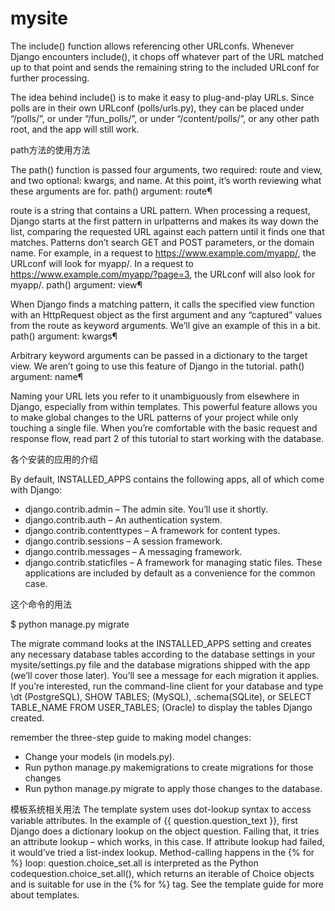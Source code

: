 # mysite

The include() function allows referencing other URLconfs. Whenever Django encounters include(), it chops off whatever part of the URL matched up to that point and sends the remaining string to the included URLconf for further processing.

The idea behind include() is to make it easy to plug-and-play URLs. Since polls are in their own URLconf (polls/urls.py), they can be placed under “/polls/”, or under “/fun_polls/”, or under “/content/polls/”, or any other path root, and the app will still work.





path方法的使用方法


The path() function is passed four arguments, two required: route and view, and two optional: kwargs, and name. At this point, it’s worth reviewing what these arguments are for.
path() argument: route¶

route is a string that contains a URL pattern. When processing a request, Django starts at the first pattern in urlpatterns and makes its way down the list, comparing the requested URL against each pattern until it finds one that matches.
Patterns don’t search GET and POST parameters, or the domain name. For example, in a request to https://www.example.com/myapp/, the URLconf will look for myapp/. In a request to https://www.example.com/myapp/?page=3, the URLconf will also look for myapp/.
path() argument: view¶

When Django finds a matching pattern, it calls the specified view function with an HttpRequest object as the first argument and any “captured” values from the route as keyword arguments. We’ll give an example of this in a bit.
path() argument: kwargs¶

Arbitrary keyword arguments can be passed in a dictionary to the target view. We aren’t going to use this feature of Django in the tutorial.
path() argument: name¶

Naming your URL lets you refer to it unambiguously from elsewhere in Django, especially from within templates. This powerful feature allows you to make global changes to the URL patterns of your project while only touching a single file.
When you’re comfortable with the basic request and response flow, read part 2 of this tutorial to start working with the database.


各个安装的应用的介绍

By default, INSTALLED_APPS contains the following apps, all of which come with Django:
* django.contrib.admin – The admin site. You’ll use it shortly.
* django.contrib.auth – An authentication system.
* django.contrib.contenttypes – A framework for content types.
* django.contrib.sessions – A session framework.
* django.contrib.messages – A messaging framework.
* django.contrib.staticfiles – A framework for managing static files.
These applications are included by default as a convenience for the common case.



这个命令的用法

$ python manage.py migrate

The migrate command looks at the INSTALLED_APPS setting and creates any necessary database tables according to the database settings in your mysite/settings.py file and the database migrations shipped with the app (we’ll cover those later). You’ll see a message for each migration it applies. If you’re interested, run the command-line client for your database and type \dt (PostgreSQL), SHOW TABLES; (MySQL), .schema(SQLite), or SELECT TABLE_NAME FROM USER_TABLES; (Oracle) to display the tables Django created.




remember the three-step guide to making model changes:
* Change your models (in models.py).
* Run python manage.py makemigrations to create migrations for those changes
* Run python manage.py migrate to apply those changes to the database.




模板系统相关用法
The template system uses dot-lookup syntax to access variable attributes. In the example of {{ question.question_text }}, first Django does a dictionary lookup on the object question. Failing that, it tries an attribute lookup – which works, in this case. If attribute lookup had failed, it would’ve tried a list-index lookup.
Method-calling happens in the {% for %} loop: question.choice_set.all is interpreted as the Python codequestion.choice_set.all(), which returns an iterable of Choice objects and is suitable for use in the {% for %} tag.
See the template guide for more about templates.
